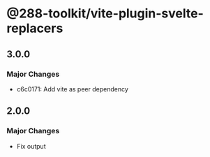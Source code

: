 # @288-toolkit/vite-plugin-svelte-replacers

## 3.0.0

### Major Changes

-   c6c0171: Add vite as peer dependency

## 2.0.0

### Major Changes

-   Fix output
